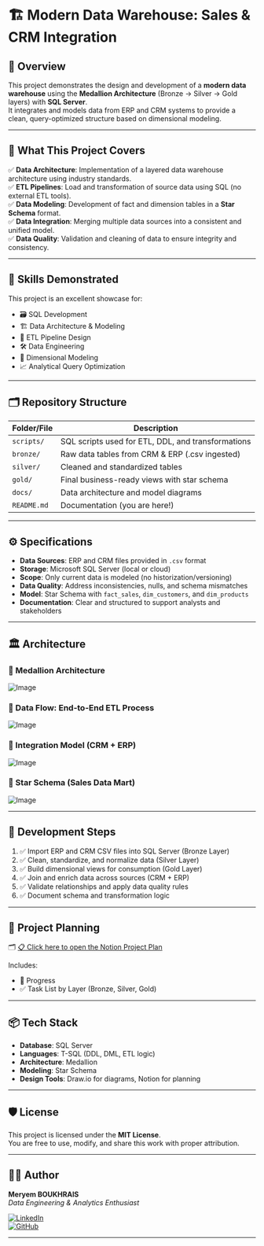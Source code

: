 # 🏗️ Modern Data Warehouse: Sales & CRM Integration

## 📘 Overview

This project demonstrates the design and development of a **modern data warehouse** using the **Medallion Architecture** (Bronze → Silver → Gold layers) with **SQL Server**.  
It integrates and models data from ERP and CRM systems to provide a clean, query-optimized structure based on dimensional modeling.

---

## 🧠 What This Project Covers

✅ **Data Architecture**: Implementation of a layered data warehouse architecture using industry standards.  
✅ **ETL Pipelines**: Load and transformation of source data using SQL (no external ETL tools).  
✅ **Data Modeling**: Development of fact and dimension tables in a **Star Schema** format.  
✅ **Data Integration**: Merging multiple data sources into a consistent and unified model.  
✅ **Data Quality**: Validation and cleaning of data to ensure integrity and consistency.

---

## 🎯 Skills Demonstrated

This project is an excellent showcase for:

- 🗃️ SQL Development  
- 🏗️ Data Architecture & Modeling  
- 🔄 ETL Pipeline Design  
- 🛠️ Data Engineering  
- 🧱 Dimensional Modeling  
- 📈 Analytical Query Optimization

---

## 🗂️ Repository Structure

| Folder/File | Description |
|-------------|-------------|
| `scripts/`  | SQL scripts used for ETL, DDL, and transformations |
| `bronze/`   | Raw data tables from CRM & ERP (.csv ingested) |
| `silver/`   | Cleaned and standardized tables |
| `gold/`     | Final business-ready views with star schema |
| `docs/` | Data architecture and model diagrams |
| `README.md` | Documentation (you are here!) |

---

## ⚙️ Specifications

- **Data Sources**: ERP and CRM files provided in `.csv` format  
- **Storage**: Microsoft SQL Server (local or cloud)  
- **Scope**: Only current data is modeled (no historization/versioning)  
- **Data Quality**: Address inconsistencies, nulls, and schema mismatches  
- **Model**: Star Schema with `fact_sales`, `dim_customers`, and `dim_products`  
- **Documentation**: Clear and structured to support analysts and stakeholders

---

## 🏛️ Architecture

### 🔸 Medallion Architecture

![Image](https://github.com/user-attachments/assets/0639ce41-3374-41d4-83ee-87e9743037a2)

### 🔄 Data Flow: End-to-End ETL Process

![Image](https://github.com/user-attachments/assets/a0fef474-94c4-4d87-af22-ab154d5fd854)

### 🔌 Integration Model (CRM + ERP)

![Image](https://github.com/user-attachments/assets/1b6c30b2-906b-4b3e-8d43-87a2a510c323)

### 🌟 Star Schema (Sales Data Mart)

![Image](https://github.com/user-attachments/assets/b0f3ef26-062e-4f9f-b8dd-eed620912c38)



---

## 🚧 Development Steps

1. ✅ Import ERP and CRM CSV files into SQL Server (Bronze Layer)
2. ✅ Clean, standardize, and normalize data (Silver Layer)
3. ✅ Build dimensional views for consumption (Gold Layer)
4. ✅ Join and enrich data across sources (CRM + ERP)
5. ✅ Validate relationships and apply data quality rules
6. ✅ Document schema and transformation logic

---

## 🔗 Project Planning

🗂️ [📋 Click here to open the Notion Project Plan](https://www.notion.so/Data-Warehouse-Project-2227f509c30f80cc9e49ce84dc568204?source=copy_link)

Includes:
- 📆 Progress
- ✅ Task List by Layer (Bronze, Silver, Gold)


---

## 📦 Tech Stack

- **Database**: SQL Server  
- **Languages**: T-SQL (DDL, DML, ETL logic)  
- **Architecture**: Medallion  
- **Modeling**: Star Schema  
- **Design Tools**: Draw.io for diagrams, Notion for planning

---

## 🛡️ License

This project is licensed under the **MIT License**.  
You are free to use, modify, and share this work with proper attribution.

---

## 🙋‍♀️ Author

**Meryem BOUKHRAIS**  
_Data Engineering & Analytics Enthusiast_  

[![LinkedIn](https://img.shields.io/badge/LinkedIn-blue?logo=linkedin&style=flat-square)](https://www.linkedin.com/in/boukhrais-meryem-053501252/)  
[![GitHub](https://img.shields.io/badge/GitHub-black?logo=github&style=flat-square)](https://github.com/Bou-Mery)

---


